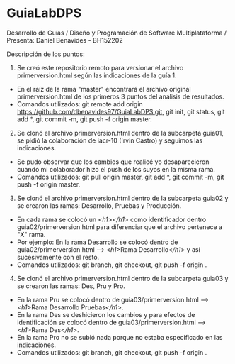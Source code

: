 # GuiaLabDPS
Desarrollo de Guías / Diseño y Programación de Software Multiplataforma /
Presenta: Daniel Benavides - BH152202

Descripción de los puntos:

1. Se creó este repositorio remoto para versionar el archivo primerversion.html según las indicaciones de la guía 1.
  - En el raíz de la rama "master" encontrará el archivo original primerversion.html de los primeros 3 puntos del análisis de resultados.
  - Comandos utilizados: git remote add origin https://github.com/dbenavides97/GuiaLabDPS.git, git init, git status, git add *, git commit -m, git push -f origin master.

2. Se clonó el archivo primerversion.html dentro de la subcarpeta guia01, se pidió la colaboración de iacr-10 (Irvin Castro) y seguimos las indicaciones.
  - Se pudo observar que los cambios que realicé yo desaparecieron cuando mi colaborador hizo el push de los suyos en la misma rama.
  - Comandos utilizados: git pull origin master, git add *, git commit -m, git push -f origin master.
  
3. Se clonó el archivo primerversion.html dentro de la subcarpeta guia02 y se crearon las ramas: Desarrollo, Pruebas y Producción.
  - En cada rama se colocó un <*h1*><*/h1*> como identificador dentro guia02/primerversion.html para diferenciar que el archivo pertenece a "X" rama.
  - Por ejemplo: En la rama Desarrollo se colocó dentro de guia02/primerversion.html --> <*h1*>Rama Desarrollo<*/h1*> y así sucesivamente con el resto.
  - Comandos utilizados: git branch, git checkout, git push -f origin <branch>.
  
4. Se clonó el archivo primerversion.html dentro de la subcarpeta guia03 y se crearon las ramas: Des, Pru y Pro.
  - En la rama Pru se colocó dentro de guia03/primerversion.html --> <*h1*>Rama Desarrollo Pruebas<*/h1*>.
  - En la rama Des se deshicieron los cambios y para efectos de identificación se colocó dentro de guia03/primerversion.html --> <*h1*>Rama Des<*/h1*>.
  - En la rama Pro no se subió nada porque no estaba especificado en las indicaciones.
  - Comandos utilizados: git branch, git checkout, git push -f origin <branch>.
